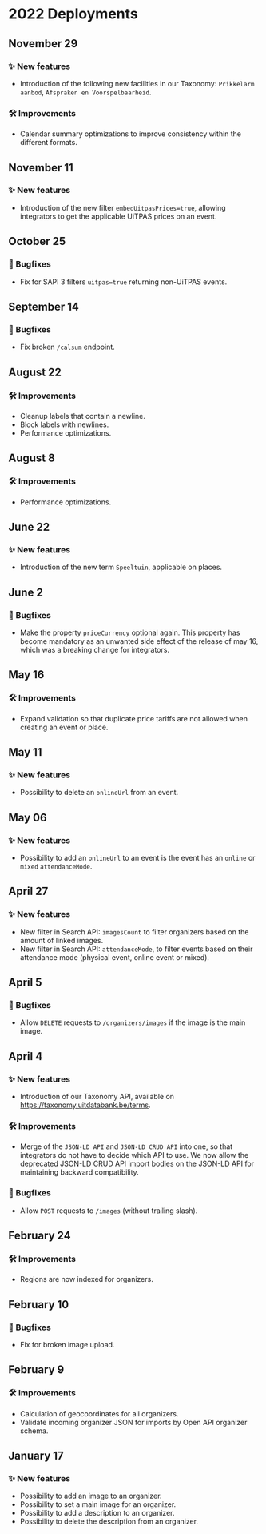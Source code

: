 # 2022 Deployments

## November 29

### ✨ New features

* Introduction of the following new facilities in our Taxonomy: `Prikkelarm aanbod`, `Afspraken en Voorspelbaarheid`.

### 🛠 Improvements

* Calendar summary optimizations to improve consistency within the different formats.

## November 11

### ✨ New features

* Introduction of the new filter `embedUitpasPrices=true`, allowing integrators to get the applicable UiTPAS prices on an event.

## October 25

### 🐛 Bugfixes

* Fix for SAPI 3 filters `uitpas=true` returning non-UiTPAS events.

## September 14

### 🐛 Bugfixes

* Fix broken `/calsum` endpoint.

## August 22

### 🛠 Improvements

* Cleanup labels that contain a newline.
* Block labels with newlines.
* Performance optimizations.

## August 8

### 🛠 Improvements

* Performance optimizations.

## June 22

### ✨ New features

* Introduction of the new term `Speeltuin`, applicable on places.

## June 2

### 🐛 Bugfixes

* Make the property `priceCurrency` optional again. This property has become mandatory as an unwanted side effect of the release of may 16, which was a breaking change for integrators.

## May 16

### 🛠 Improvements

* Expand validation so that duplicate price tariffs are not allowed when creating an event or place.

## May 11

### ✨ New features

* Possibility to delete an `onlineUrl` from an event.

## May 06

### ✨ New features

* Possibility to add an `onlineUrl` to an event is the event has an `online` or `mixed` `attendanceMode`.

## April 27

### ✨ New features

* New filter in Search API: `imagesCount` to filter organizers based on the amount of linked images.
* New filter in Search API: `attendanceMode`, to filter events based on their attendance mode (physical event, online event or mixed).

## April 5

### 🐛 Bugfixes

* Allow `DELETE` requests to `/organizers/images` if the image is the main image.

## April 4

### ✨ New features

* Introduction of our Taxonomy API, available on https://taxonomy.uitdatabank.be/terms.

### 🛠 Improvements

*  Merge of the `JSON-LD API` and `JSON-LD CRUD API` into one, so that integrators do not have to decide which API to use. We now allow the deprecated JSON-LD CRUD API import bodies on the JSON-LD API for maintaining backward compatibility.

### 🐛 Bugfixes

* Allow `POST` requests to `/images` (without trailing slash).

## February 24

### 🛠 Improvements

* Regions are now indexed for organizers.

## February 10

### 🐛 Bugfixes

* Fix for broken image upload.

## February 9

### 🛠 Improvements

* Calculation of geocoordinates for all organizers.
* Validate incoming organizer JSON for imports by Open API organizer schema.

## January 17

### ✨ New features

* Possibility to add an image to an organizer.
* Possibility to set a main image for an organizer.
* Possibility to add a description to an organizer.
* Possibility to delete the description from an organizer.

